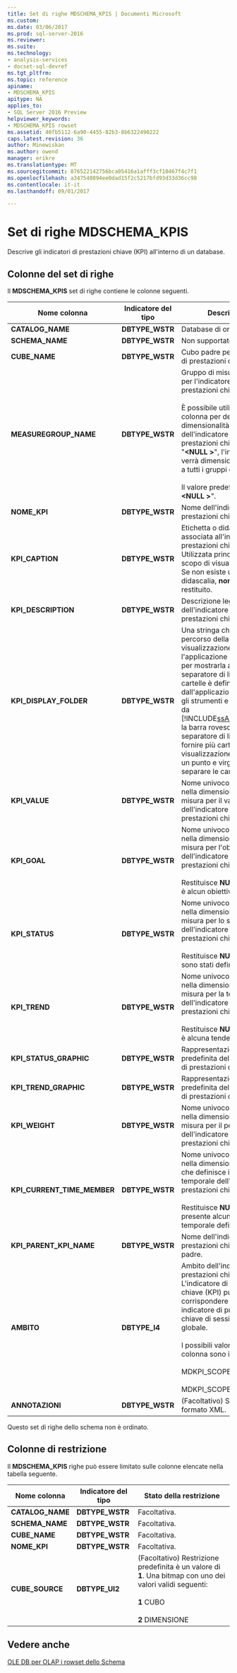 ```yaml
---
title: Set di righe MDSCHEMA_KPIS | Documenti Microsoft
ms.custom: 
ms.date: 03/06/2017
ms.prod: sql-server-2016
ms.reviewer: 
ms.suite: 
ms.technology:
- analysis-services
- docset-sql-devref
ms.tgt_pltfrm: 
ms.topic: reference
apiname:
- MDSCHEMA_KPIS
apitype: NA
applies_to:
- SQL Server 2016 Preview
helpviewer_keywords:
- MDSCHEMA_KPIS rowset
ms.assetid: 40fb5112-6a90-4455-82b3-8b6322490222
caps.latest.revision: 36
author: Minewiskan
ms.author: owend
manager: erikre
ms.translationtype: MT
ms.sourcegitcommit: 876522142756bca05416a1afff3cf10467f4c7f1
ms.openlocfilehash: a347540894ee0dad15f2c5217bfd93d33d36cc98
ms.contentlocale: it-it
ms.lasthandoff: 09/01/2017

---
```

# <a name="mdschemakpis-rowset"></a>Set di righe MDSCHEMA_KPIS
  Descrive gli indicatori di prestazioni chiave (KPI) all'interno di un database.  
  
## <a name="rowset-columns"></a>Colonne del set di righe  
 Il **MDSCHEMA_KPIS** set di righe contiene le colonne seguenti.  
  
|Nome colonna|Indicatore del tipo|Description|  
|-----------------|--------------------|-----------------|  
|**CATALOG_NAME**|**DBTYPE_WSTR**|Database di origine.|  
|**SCHEMA_NAME**|**DBTYPE_WSTR**|Non supportato.|  
|**CUBE_NAME**|**DBTYPE_WSTR**|Cubo padre per l'indicatore di prestazioni chiave (KPI).|  
|**MEASUREGROUP_NAME**|**DBTYPE_WSTR**|Gruppo di misure associato per l'indicatore di prestazioni chiave (KPI).<br /><br /> È possibile utilizzare questa colonna per determinare la dimensionalità dell'indicatore di prestazioni chiave (KPI). Se "**\<NULL >**", l'indicatore KPI verrà dimensionato in base a tutti i gruppi di misure.<br /><br /> Il valore predefinito è "**\<NULL >**".|  
|**NOME_KPI**|**DBTYPE_WSTR**|Nome dell'indicatore di prestazioni chiave (KPI).|  
|**KPI_CAPTION**|**DBTYPE_WSTR**|Etichetta o didascalia associata all'indicatore di prestazioni chiave (KPI). Utilizzata principalmente a scopo di visualizzazione. Se non esiste una didascalia, **nome_kpi** viene restituito.|  
|**KPI_DESCRIPTION**|**DBTYPE_WSTR**|Descrizione leggibile dell'indicatore di prestazioni chiave (KPI).|  
|**KPI_DISPLAY_FOLDER**|**DBTYPE_WSTR**|Una stringa che identifica il percorso della cartella di visualizzazione che l'applicazione client utilizza per mostrarla al membro. Il separatore di livello delle cartelle è definito dall'applicazione client. Per gli strumenti e i client forniti da [!INCLUDE[ssASnoversion](../../../includes/ssasnoversion-md.md)], la barra rovesciata (\\) è il separatore di livello. Per fornire più cartelle di visualizzazione, utilizzare un punto e virgola (;) per separare le cartelle.|  
|**KPI_VALUE**|**DBTYPE_WSTR**|Nome univoco del membro nella dimensione di tipo misura per il valore dell'indicatore di prestazioni chiave (KPI).|  
|**KPI_GOAL**|**DBTYPE_WSTR**|Nome univoco del membro nella dimensione di tipo misura per l'obiettivo dell'indicatore di prestazioni chiave (KPI).<br /><br /> Restituisce **NULL** se non vi è alcun obiettivo definito.|  
|**KPI_STATUS**|**DBTYPE_WSTR**|Nome univoco del membro nella dimensione di tipo misura per lo stato dell'indicatore di prestazioni chiave (KPI).<br /><br /> Restituisce **NULL** se non vi sono stati definiti.|  
|**KPI_TREND**|**DBTYPE_WSTR**|Nome univoco del membro nella dimensione di tipo misura per la tendenza dell'indicatore di prestazioni chiave (KPI).<br /><br /> Restituisce **NULL** se non vi è alcuna tendenza definita.|  
|**KPI_STATUS_GRAPHIC**|**DBTYPE_WSTR**|Rappresentazione grafica predefinita dell'indicatore di prestazioni chiave (KPI).|  
|**KPI_TREND_GRAPHIC**|**DBTYPE_WSTR**|Rappresentazione grafica predefinita dell'indicatore di prestazioni chiave (KPI).|  
|**KPI_WEIGHT**|**DBTYPE_WSTR**|Nome univoco del membro nella dimensione di tipo misura per il peso dell'indicatore di prestazioni chiave (KPI).|  
|**KPI_CURRENT_TIME_MEMBER**|**DBTYPE_WSTR**|Nome univoco del membro nella dimensione temporale che definisce il contesto temporale dell'indicatore di prestazioni chiave (KPI).<br /><br /> Restituisce **NULL** se non è presente alcun membro temporale definito.|  
|**KPI_PARENT_KPI_NAME**|**DBTYPE_WSTR**|Nome dell'indicatore di prestazioni chiave (KPI) padre.|  
|**AMBITO**|**DBTYPE_I4**|Ambito dell'indicatore di prestazioni chiave (KPI). L'indicatore di prestazioni chiave (KPI) può corrispondere a un indicatore di prestazioni chiave di sessione o globale.<br /><br /> I possibili valori della colonna sono i seguenti:<br /><br /> MDKPI_SCOPE_GLOBAL=1<br /><br /> MDKPI_SCOPE_SESSION=2|  
|**ANNOTAZIONI**|**DBTYPE_WSTR**|(Facoltativo) Set di note, in formato XML.|  
  
 Questo set di righe dello schema non è ordinato.  
  
## <a name="restriction-columns"></a>Colonne di restrizione  
 Il **MDSCHEMA_KPIS** righe può essere limitato sulle colonne elencate nella tabella seguente.  
  
|Nome colonna|Indicatore del tipo|Stato della restrizione|  
|-----------------|--------------------|-----------------------|  
|**CATALOG_NAME**|**DBTYPE_WSTR**|Facoltativa.|  
|**SCHEMA_NAME**|**DBTYPE_WSTR**|Facoltativa.|  
|**CUBE_NAME**|**DBTYPE_WSTR**|Facoltativa.|  
|**NOME_KPI**|**DBTYPE_WSTR**|Facoltativa.|  
|**CUBE_SOURCE**|**DBTYPE_UI2**|(Facoltativo) Restrizione predefinita è un valore di **1**. Una bitmap con uno dei valori validi seguenti:<br /><br /> **1** CUBO<br /><br /> **2** DIMENSIONE|  
  
## <a name="see-also"></a>Vedere anche  
 [OLE DB per OLAP i rowset dello Schema](../../../analysis-services/schema-rowsets/ole-db-olap/ole-db-for-olap-schema-rowsets.md)  
  
  
